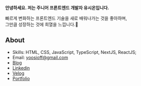 **안녕하세요. 저는 주니어 프론트엔드 개발자 유시온입니다.**

빠르게 변화하는 프론트엔드 기술을 새로 배워나가는 것을 좋아하며,  
그만큼 성장하는 것에 희열을 느낍니다.🤩

## About

- Skills: HTML, CSS, JavaScript, TypeScript, NextJS, ReactJS;
- Email: yoosioff@gmail.com
- [Blog](https://sion-log.vercel.app/)
- [Linkedin](https://www.linkedin.com/in/%EC%8B%9C%EC%98%A8-%EC%9C%A0-021b02236/)
- [Velog](https://velog.io/@yoosion030)
- [Portfolio](https://yoosion030.github.io/Portfolio/)
